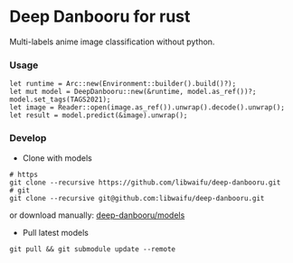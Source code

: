 Deep Danbooru for rust
======================

Multi-labels anime image classification without python.

### Usage

```rust, ignore
let runtime = Arc::new(Environment::builder().build()?);
let mut model = DeepDanbooru::new(&runtime, model.as_ref())?;
model.set_tags(TAGS2021);
let image = Reader::open(image.as_ref()).unwrap().decode().unwrap();
let result = model.predict(&image).unwrap();
```

### Develop

- Clone with models

```shell
# https
git clone --recursive https://github.com/libwaifu/deep-danbooru.git
# git
git clone --recursive git@github.com:libwaifu/deep-danbooru.git
```

or download manually: [deep-danbooru/models](https://huggingface.co/oovm/deep-danbooru/tree/main/models)

- Pull latest models

```shell
git pull && git submodule update --remote
```

